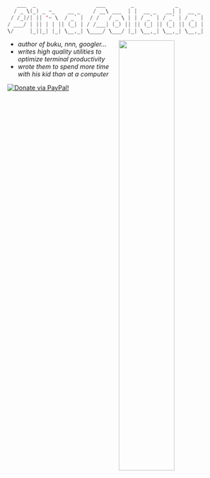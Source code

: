 ```scala
   ___  _                   ___        _             _        
  / _ \(_) _ ~_    __ _    / __\ ___  | |  __ _   __| |  __ _ 
 / /_)/| || '~ \  / _` |  / /   / _ \ | | / _` | / _` | / _` |
/ ___/ | || | | || (_| | / /___| (_) || || (_| || (_| || (_| |
\/     |_||_| |_| \__,_| \____/ \___/ |_| \__,_| \__,_| \__,_|
```

[<img align="right" width="50%" src="https://github-readme-stats.vercel.app/api?username=jarun&theme=dark&show_icons=true">](https://metrics.lecoq.io/jarun?template=classic)

- _author of buku, nnn, googler..._
- _writes high quality utilities to optimize terminal productivity_
- _wrote them to spend more time with his kid than at a computer_

<a href="https://www.paypal.com/cgi-bin/webscr?cmd=_s-xclick&hosted_button_id=RMLTQ76JSXJ4Q"><img src="https://img.shields.io/badge/sponsor-jarun-1eb0fc.svg" alt="Donate via PayPal!" /></a>

<!--
### Hi there 👋

**jarun/jarun** is a ✨ _special_ ✨ repository because its `README.md` (this file) appears on your GitHub profile.

Here are some ideas to get you started:

- 🔭 I’m currently working on ...
- 🌱 I’m currently learning ...
- 👯 I’m looking to collaborate on ...
- 🤔 I’m looking for help with ...
- 💬 Ask me about ...
- 📫 How to reach me: ...
- 😄 Pronouns: ...
- ⚡ Fun fact: ...
-->
